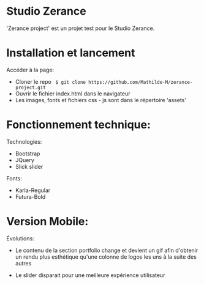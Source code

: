 # Studio Zerance
'Zerance project' est un projet test pour le Studio Zerance.

# Installation et lancement
Accéder à la page:
- Cloner le repo  `` $ git clone https://github.com/Mathilde-M/zerance-project.git``
- Ouvrir le fichier index.html dans le navigateur
- Les images, fonts et fichiers css - js sont dans le répertoire 'assets'

# Fonctionnement technique:
Technologies:
- Bootstrap
- JQuery
- Slick slider

Fonts:
- Karla-Regular 
- Futura-Bold


# Version Mobile:
Évolutions:
- Le contenu de la section portfolio change et devient un gif afin d'obtenir un rendu plus esthétique
qu'une colonne de logos les uns à la suite des autres

- Le slider disparait pour une meilleure expérience utilisateur



